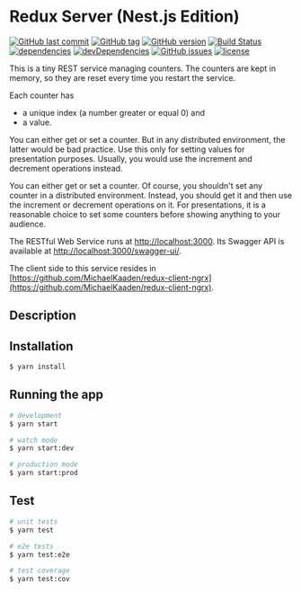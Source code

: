 # Redux Server (Nest.js Edition)

[![GitHub last commit](https://img.shields.io/github/last-commit/MichaelKaaden/redux-server-nest.svg)](https://github.com/MichaelKaaden/redux-server-nest/commits/master)
[![GitHub tag](https://img.shields.io/github/tag/MichaelKaaden/redux-server-nest.svg)](https://github.com/MichaelKaaden/redux-server-nest/releases)
[![GitHub version](https://img.shields.io/github/package-json/v/MichaelKaaden/redux-server-nest.svg)](https://github.com/MichaelKaaden/redux-server-nest/blob/master/package.json)
[![Build Status](https://travis-ci.com/MichaelKaaden/redux-server-nest.svg?branch=master)](https://travis-ci.com/MichaelKaaden/redux-server-nest)
[![dependencies](https://img.shields.io/david/MichaelKaaden/redux-server-nest.svg)](https://david-dm.org/MichaelKaaden/redux-server-nest)
[![devDependencies](https://img.shields.io/david/dev/MichaelKaaden/redux-server-nest.svg)](https://david-dm.org/MichaelKaaden/redux-server-nest?type=dev)
[![GitHub issues](https://img.shields.io/github/issues/MichaelKaaden/redux-server-nest.svg)](https://github.com/MichaelKaaden/redux-server-nest/issues)
[![license](https://img.shields.io/github/license/MichaelKaaden/redux-server.svg)](https://github.com/MichaelKaaden/redux-server)

This is a tiny REST service managing counters. The counters
are kept in memory, so they are reset every time you restart
the service.

Each counter has
- a unique index (a number greater or equal 0) and
- a value.

You can either get or set a counter. But in any distributed
environment, the latter would be bad practice. Use this only
for setting values for presentation purposes. Usually, you
would use the increment and decrement operations instead.

You can either get or set a counter. Of course, you shouldn't
set any counter in a distributed environment. Instead, you
should get it and then use the increment or decrement operations
on it. For presentations, it is a reasonable choice to set
some counters before showing anything to your audience.

The RESTful Web Service runs at [http://localhost:3000](http://localhost:3000).
Its Swagger API is available at [http://localhost:3000/swagger-ui/](http://localhost:3000/swagger-ui/). 

The client side to this service resides in
[https://github.com/MichaelKaaden/redux-client-ngrx](https://github.com/MichaelKaaden/redux-client-ngrx).

## Description

## Installation

```bash
$ yarn install
```

## Running the app

```bash
# development
$ yarn start

# watch mode
$ yarn start:dev

# production mode
$ yarn start:prod
```

## Test

```bash
# unit tests
$ yarn test

# e2e tests
$ yarn test:e2e

# test coverage
$ yarn test:cov
```
